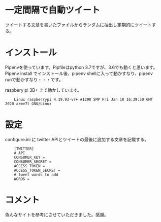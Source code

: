 # 一定間隔で自動ツイート
ツイートする文章を書いたファイルからランダムに抽出し定期的にツイートする。

# インストール
Pipenvを使っています。Pipfileはpython 3.7ですが、3.6でも動くと思います。
Pipenv install でインストール後、pipenv shellに入って動かすなり、pipenv runで動かすなり・・・です。

raspbery pi 3B+ 上で動かしています。

        Linux raspberrypi 4.19.93-v7+ #1290 SMP Fri Jan 10 16:39:50 GMT 2020 armv7l GNU/Linux


# 設定
configure.ini に twitter APIとツイートの最後に追加する文章を記載する。

        [TWITTER]
        # API
        CONSUMER_KEY =
        CONSUMER_SECRET =
        ACCESS_TOKEN =
        ACCESS_TOKEN_SECRET =
        # tweet words to add
        WORDS =

# コメント
色んなサイトを参考にさせていただきました。感謝。
